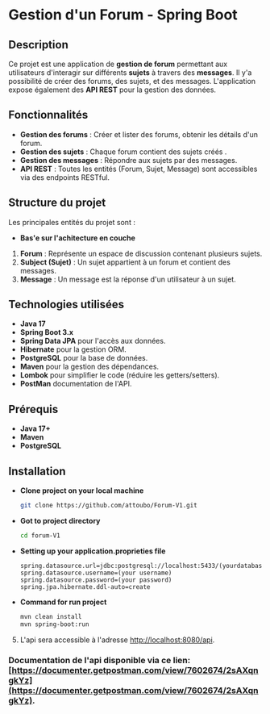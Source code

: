 # Gestion d'un Forum - Spring Boot

## Description

Ce projet est une application de **gestion de forum** permettant aux utilisateurs d'interagir sur différents **sujets** à travers des **messages**. Il y'a possibilité de créer des forums, des sujets, et des messages. L'application expose également des **API REST** pour la gestion des données.

## Fonctionnalités

- **Gestion des forums** : Créer et lister des forums, obtenir les détails d'un forum.
- **Gestion des sujets** : Chaque forum contient des sujets créés .
- **Gestion des messages** : Répondre aux sujets par des messages.
- **API REST** : Toutes les entités (Forum, Sujet, Message) sont accessibles via des endpoints RESTful.
  
## Structure du projet

Les principales entités du projet sont :
- **Bas'e sur l'achitecture en couche**

1. **Forum** : Représente un espace de discussion contenant plusieurs sujets.
2. **Subject (Sujet)** : Un sujet appartient à un forum et contient des messages.
3. **Message** : Un message est la réponse d'un utilisateur à un sujet.

## Technologies utilisées

- **Java 17**
- **Spring Boot 3.x**
- **Spring Data JPA** pour l'accès aux données.
- **Hibernate** pour la gestion ORM.
- **PostgreSQL** pour la base de données.
- **Maven** pour la gestion des dépendances.
- **Lombok** pour simplifier le code (réduire les getters/setters).
- **PostMan** documentation de l'API.  

  
## Prérequis

- **Java 17+**
- **Maven**
- **PostgreSQL** 

## Installation

- **Clone project on your local machine**
    ```bash
    git clone https://github.com/attoubo/Forum-V1.git
    ```

- **Got to project directory**
    ```bash
    cd forum-V1
    ```

- **Setting up your application.proprieties file**
    ```properties
    spring.datasource.url=jdbc:postgresql://localhost:5433/(yourdatabase_name)
    spring.datasource.username=(your username)
    spring.datasource.password=(your password)
    spring.jpa.hibernate.ddl-auto=create
    ```


- **Command for run project**
    ```bash
    mvn clean install
    mvn spring-boot:run
    ```

5. L'api sera accessible à l'adresse [http://localhost:8080/api](http://localhost:8080/api).


### Documentation de l'api disponible via ce lien: [https://documenter.getpostman.com/view/7602674/2sAXqngkYz](https://documenter.getpostman.com/view/7602674/2sAXqngkYz).

